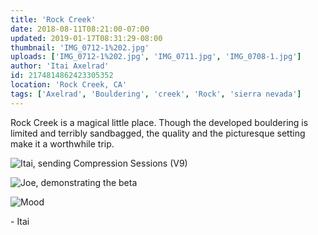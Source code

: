 ```yaml
---
title: 'Rock Creek'
date: 2018-08-11T08:21:00-07:00
updated: 2019-01-17T08:31:29-08:00
thumbnail: 'IMG_0712-1%202.jpg'
uploads: ['IMG_0712-1%202.jpg', 'IMG_0711.jpg', 'IMG_0708-1.jpg']
author: 'Itai Axelrad'
id: 2174814862423305352
location: 'Rock Creek, CA'
tags: ['Axelrad', 'Bouldering', 'creek', 'Rock', 'sierra nevada']
---
```


Rock Creek is a magical little place. Though the developed bouldering is limited and terribly sandbagged, the quality and the picturesque setting make it a worthwhile trip.

![Itai, sending Compression Sessions (V9)](uploads/IMG_0712-1%202.jpg)

![Joe, demonstrating the beta](uploads/IMG_0711.jpg)

![Mood](uploads/IMG_0708-1.jpg)

\- Itai

